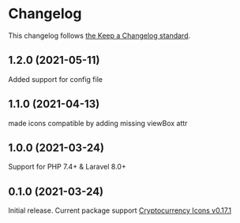 # Changelog

This changelog follows [the Keep a Changelog standard](https://keepachangelog.com).

## 1.2.0 (2021-05-11)
Added support for config file

## 1.1.0 (2021-04-13)
made icons compatible by adding missing viewBox attr


## 1.0.0 (2021-03-24)

Support for PHP 7.4+ & Laravel 8.0+

## 0.1.0 (2021-03-24)

Initial release.
Current package support [Cryptocurrency Icons v0.17.1](https://github.com/spothq/cryptocurrency-icons/releases/tag/v0.17.1)
